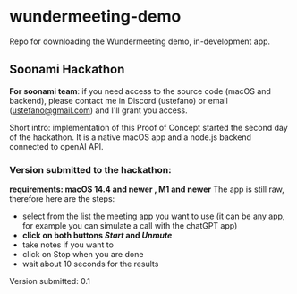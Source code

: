 # wundermeeting-demo

Repo for downloading the Wundermeeting demo, in-development app.

## Soonami Hackathon
**For soonami team**: if you need access to the source code (macOS and backend), please contact me in Discord (ustefano) or email (ustefano@gmail.com) and I'll grant you access.

Short intro: implementation of this Proof of Concept started the second day of the hackathon. It is a native macOS app and a node.js backend connected to openAI API.

### Version submitted to the hackathon:
**requirements: macOS 14.4 and newer , M1 and newer**
The app is still raw, therefore here are the steps: 
- select from the list the meeting app you want to use (it can be any app, for example you can simulate a call with the chatGPT app)
- **click on both buttons *Start* and *Unmute***
- take notes if you want to
- click on Stop when you are done
- wait about 10 seconds for the results

Version submitted: 0.1
